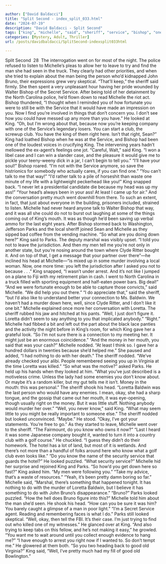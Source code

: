 ```yaml
---

author: ["David Baldacci"]
title: "Split Second - index_split_033.html"
date: "2024-07-19"
description: "David Baldacci - Split Second"
tags: ["king", "michelle", "said", "sheriff", "service", "bishop", "one", "looked", "park", "head", "well", "loretta", "know", "went", "find", "man", "bruno", "would", "club", "right", "tell", "like", "mouth", "murder", "leave"]
categories: [Mystery, Adult, Thriller]
url: /posts/davidbaldacci/SplitSecond-indexsplit033html

---
```



Split Second
		 28 
The interrogation went on for most of the night. The police refused to listen to Michelle’s pleas to allow her to leave to try and find the man she had seen in the truck. They clearly had other priorities, and when she tried to explain about the man being the person who’d kidnapped John Bruno, their expressions grew very skeptical. “That’ll keep,” the sheriff said firmly.
She then spent a very unpleasant hour having her pride wounded by Walter Bishop of the Secret Service. After being told of her detainment by the North Carolina police, he’d flown down to read Michelle the riot act.
Bishop thundered, “I thought when I reminded you of how fortunate you were to still be with the Service that it would have made an impression on you. Now I find you’re involved in things that don’t concern you. I don’t see how you could have messed up any more than you have.” He looked at King. “Oh, but I’m wrong about that, because now you’re keeping company with one of the Service’s legendary losers. You can start a club, the screwup club. You have the king of them right here. Isn’t that right, Sean?”
King had loathed Bishop when he was at the Service, and Bishop had been one of the loudest voices in crucifying King. The intervening years hadn’t mellowed the ex-agent’s feelings one jot.
“Careful, Walt,” said King. “I won a libel case and I can win a slander case, and the pleasure it would give me to pickle your teeny-weeny dick in a jar, I can’t begin to tell you.”
“I’ll have your soul!” Bishop roared.
“I’m not with the Service anymore, so save the histrionics for somebody who actually cares, if you can find one.”
“You can’t talk to me that way!”
“I’d rather talk to a pile of horseshit than waste one minute of my life with a lightweight peckerhead like you!” King snapped back.
“I never let a presidential candidate die because my head was up my ass!”
“Your head’s always been in your ass! At least I came up for air.”
And the conversation pretty much went downhill from there. To such an extent, in fact, that just about everyone in the building, prisoners included, strained to listen.
Michelle had never heard anyone talk to Walter Bishop that way, and it was all she could do not to burst out laughing at some of the things coming out of King’s mouth. It was as though he’d been saving up verbal ammo for the last eight years.
After Bishop stormed back to Washington, Jefferson Parks and the local sheriff joined Sean and Michelle as they sipped bad coffee from the vending machine.
“So what are you doing down here?” King said to Parks.
The deputy marshal was visibly upset. “I told you not to leave the jurisdiction. And then my men tell me you’re not only in another state, but you’re nosing around the town where Clyde Ritter bought it. And on top of that, I get a message that your partner over there”—he inclined his head at Michelle—“is mixed up in some murder involving a local woman. Now, one more time: you left the jurisdiction after I asked you not to because . . .”
King snapped, “I wasn’t under arrest. And it’s not like I jumped on a plane to Fiji with my retirement plan in cash. I went to North Carolina in a truck filled with sporting equipment and half-eaten power bars. Big deal!”
“And we were fortunate enough to be able to capture those convicts,” said Michelle. “We did help you out there.”
“I do appreciate that,” said the sheriff, “but I’d also like to understand better your connection to Ms. Baldwin. We haven’t had a murder down here, well, since Clyde Ritter, and I don’t like it one bit.”
Michelle explained once more her conversation with Loretta.
The sheriff rubbed his jaw and hitched at his pants. “Well, I just don’t figure it. Loretta didn’t seem to say anything to you that implicated anybody.”
“Right.” Michelle had fibbed a bit and left out the part about the black lace panties and the activity the night before in King’s room, for which King gave her a grateful look. “So I’m not sure there is a connection to my meeting her. It might just be an enormous coincidence.”
“And the money in her mouth, you said that was your cash?”
Michelle nodded. “At least I think so. I gave her a hundred dollars in twenties because she’d helped me.” She paused and added, “I had nothing to do with her death.”
The sheriff nodded. “We’ve already checked your alibi. People remembered seeing you up in Virginia at the time Loretta was killed.”
“So what was the motive?” asked Parks. He held up his hands when they looked at him. “What you’ve just described is a motiveless crime. Unless the lady had some enemies you don’t know about. Or maybe it’s a random killer, but my gut tells me it isn’t. Money in the mouth: this was personal.”
The sheriff shook his head. “Loretta Baldwin was the last person who would have any enemies. I mean, okay, she had a sharp tongue, and the gossip that came out her mouth, it was eye-opening, though usually right on the money. But it was little stuff. Nothing anybody would murder her over.”
“Well, you never know,” said King. “What may seem little to you might be really important to someone else.”
The sheriff nodded but looked unconvinced. “Maybe.” He stood. “Okay, I’ve got your statements. You’re free to go.”
As they started to leave, Michelle went over to the sheriff.
“The Fairmount, do you know who owns it now?”
“Last I heard it was some Japanese company bought it, wanted to turn it into a country club with a golf course.” He chuckled. “I guess they didn’t do their homework. The hotel has a lot of land, but most of it is wetlands. And there’s not more than a handful of folks around here who know what a golf club even looks like.”
“Do you know the name of the security service that guards the hotel?”
He looked puzzled. “What security service?”
Michelle hid her surprise and rejoined King and Parks.
“So how’d you get down here so fast?” King asked him.
“My men were following you.”
“Take my advice, that’s a waste of resources.”
“Yeah, it’s been pretty damn boring so far.”
Michelle said, “Marshal, there’s something that happened tonight. It has nothing to do with the murder of Loretta Baldwin, but I believe it has something to do with John Bruno’s disappearance.”
“Bruno?” Parks looked puzzled. “How the hell does Bruno figure into this?”
Michelle told him about the man she’d seen.
He shook his head. “How can you be sure it was him? You barely caught a glimpse of a man in poor light.”
“I’m a Secret Service agent. Reading and remembering faces is what I do.”
Parks still looked skeptical. “Well, okay, then tell the FBI. It’s their case. I’m just trying to find out who killed one of my witnesses.” He glanced over at King. “And also trying to keep tabs on this fellow, and he’s not making it easy,” he growled.
“You want me to wait around until you collect enough evidence to hang me?”
“I have enough to arrest you right now if I wanted to. So don’t tempt me.” He glowered at them both. “So you two heading back to good old Virginia?”
King said, “Well, I’ve pretty much had my fill of good old Bowlington.”
